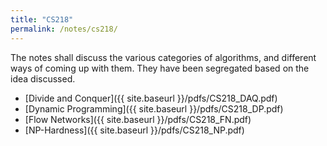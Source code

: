 ```yaml
---
title: "CS218"
permalink: /notes/cs218/
---
```


The notes shall discuss the various categories of algorithms, and different ways of coming up with them. They have been segregated based on the idea discussed.

- [Divide and Conquer]({{ site.baseurl }}/pdfs/CS218_DAQ.pdf)
- [Dynamic Programming]({{ site.baseurl }}/pdfs/CS218_DP.pdf)
- [Flow Networks]({{ site.baseurl }}/pdfs/CS218_FN.pdf)
- [NP-Hardness]({{ site.baseurl }}/pdfs/CS218_NP.pdf)